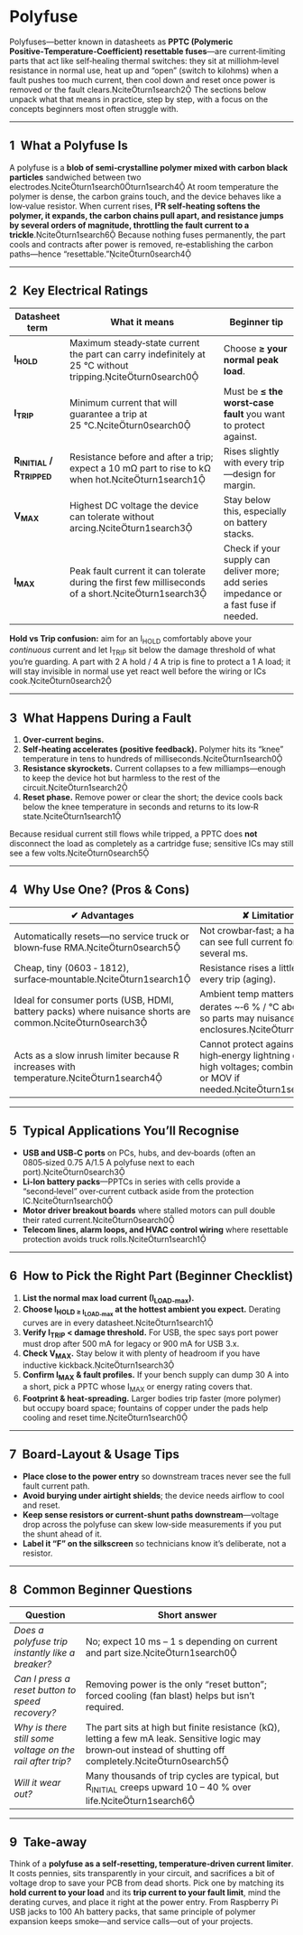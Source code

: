 # Polyfuse

Polyfuses—better known in datasheets as **PPTC (Polymeric Positive‑Temperature‑Coefficient) resettable fuses**—are current‑limiting parts that act like self‑healing thermal switches: they sit at milliohm‑level resistance in normal use, heat up and “open” (switch to kilohms) when a fault pushes too much current, then cool down and reset once power is removed or the fault clears.citeturn1search2 The sections below unpack what that means in practice, step by step, with a focus on the concepts beginners most often struggle with.

---

## 1 What a Polyfuse Is

A polyfuse is a **blob of semi‑crystalline polymer mixed with carbon black particles** sandwiched between two electrodes.citeturn1search0turn1search4 At room temperature the polymer is dense, the carbon grains touch, and the device behaves like a low‑value resistor. When current rises, **I²R self‑heating softens the polymer, it expands, the carbon chains pull apart, and resistance jumps by several orders of magnitude, throttling the fault current to a trickle**.citeturn1search6 Because nothing fuses permanently, the part cools and contracts after power is removed, re‑establishing the carbon paths—hence “resettable.”citeturn0search4

---

## 2 Key Electrical Ratings

| Datasheet term | What it means | Beginner tip |
|----------------|---------------|--------------|
| **I<sub>HOLD</sub>** | Maximum steady‑state current the part can carry indefinitely at 25 °C without tripping.citeturn0search0 | Choose **≥ your normal peak load**. |
| **I<sub>TRIP</sub>** | Minimum current that will guarantee a trip at 25 °C.citeturn0search0 | Must be **≤ the worst‑case fault** you want to protect against. |
| **R<sub>INITIAL</sub> / R<sub>TRIPPED</sub>** | Resistance before and after a trip; expect a 10 mΩ part to rise to kΩ when hot.citeturn1search1 | Rises slightly with every trip—design for margin. |
| **V<sub>MAX</sub>** | Highest DC voltage the device can tolerate without arcing.citeturn1search3 | Stay below this, especially on battery stacks. |
| **I<sub>MAX</sub>** | Peak fault current it can tolerate during the first few milliseconds of a short.citeturn1search3 | Check if your supply can deliver more; add series impedance or a fast fuse if needed. |

**Hold vs Trip confusion:** aim for an I<sub>HOLD</sub> comfortably above your *continuous* current and let I<sub>TRIP</sub> sit below the damage threshold of what you’re guarding. A part with 2 A hold / 4 A trip is fine to protect a 1 A load; it will stay invisible in normal use yet react well before the wiring or ICs cook.citeturn0search2

---

## 3 What Happens During a Fault

1. **Over‑current begins.**  
2. **Self‑heating accelerates (positive feedback).** Polymer hits its “knee” temperature in tens to hundreds of milliseconds.citeturn1search0  
3. **Resistance skyrockets.** Current collapses to a few milliamps—enough to keep the device hot but harmless to the rest of the circuit.citeturn1search2  
4. **Reset phase.** Remove power or clear the short; the device cools back below the knee temperature in seconds and returns to its low‑R state.citeturn1search1  

Because residual current still flows while tripped, a PPTC does **not** disconnect the load as completely as a cartridge fuse; sensitive ICs may still see a few volts.citeturn0search5

---

## 4 Why Use One? (Pros & Cons)

| ✔ Advantages | ✘ Limitations |
|--------------|--------------|
| Automatically resets—no service truck or blown‑fuse RMA.citeturn0search5 | Not crowbar‑fast; a hard short can see full current for several ms. |
| Cheap, tiny (0603 ‑ 1812), surface‑mountable.citeturn1search1 | Resistance rises a little after every trip (aging). |
| Ideal for consumer ports (USB, HDMI, battery packs) where nuisance shorts are common.citeturn0search3 | Ambient temp matters: I<sub>HOLD</sub> derates ~‑6 % / °C above 25 °C, so parts may nuisance‑trip in hot enclosures.citeturn1search3 |
| Acts as a slow inrush limiter because R increases with temperature.citeturn1search4 | Cannot protect against high‑energy lightning or very high voltages; combine with TVS or MOV if needed.citeturn1search7 |

---

## 5 Typical Applications You’ll Recognise

* **USB and USB‑C ports** on PCs, hubs, and dev‑boards (often an 0805‑sized 0.75 A/1.5 A polyfuse next to each port).citeturn0search3  
* **Li‑Ion battery packs**—PPTCs in series with cells provide a “second‑level” over‑current cutback aside from the protection IC.citeturn1search0  
* **Motor driver breakout boards** where stalled motors can pull double their rated current.citeturn0search0  
* **Telecom lines, alarm loops, and HVAC control wiring** where resettable protection avoids truck rolls.citeturn1search1  

---

## 6 How to Pick the Right Part (Beginner Checklist)

1. **List the normal max load current (I<sub>LOAD‑max</sub>).**  
2. **Choose I<sub>HOLD ≥ I<sub>LOAD‑max</sub></sub> at the hottest ambient you expect.** Derating curves are in every datasheet.citeturn1search1  
3. **Verify I<sub>TRIP</sub> < damage threshold.** For USB, the spec says port power must drop after 500 mA for legacy or 900 mA for USB 3.x.  
4. **Check V<sub>MAX</sub>.** Stay below it with plenty of headroom if you have inductive kickback.citeturn1search3  
5. **Confirm I<sub>MAX</sub> & fault profiles.** If your bench supply can dump 30 A into a short, pick a PPTC whose I<sub>MAX</sub> or energy rating covers that.  
6. **Footprint & heat‑spreading.** Larger bodies trip faster (more polymer) but occupy board space; fountains of copper under the pads help cooling and reset time.citeturn1search0  

---

## 7 Board‑Layout & Usage Tips

* **Place close to the power entry** so downstream traces never see the full fault current path.  
* **Avoid burying under airtight shields**; the device needs airflow to cool and reset.  
* **Keep sense resistors or current‑shunt paths downstream**—voltage drop across the polyfuse can skew low‑side measurements if you put the shunt ahead of it.  
* **Label it “F” on the silkscreen** so technicians know it’s deliberate, not a resistor.  

---

## 8 Common Beginner Questions

| Question | Short answer |
|----------|--------------|
| *Does a polyfuse trip instantly like a breaker?* | No; expect 10 ms – 1 s depending on current and part size.citeturn1search0 |
| *Can I press a reset button to speed recovery?* | Removing power is the only “reset button”; forced cooling (fan blast) helps but isn’t required. |
| *Why is there still some voltage on the rail after trip?* | The part sits at high but finite resistance (kΩ), letting a few mA leak. Sensitive logic may brown‑out instead of shutting off completely.citeturn0search5 |
| *Will it wear out?* | Many thousands of trip cycles are typical, but R<sub>INITIAL</sub> creeps upward 10 – 40 % over life.citeturn1search6 |

---

## 9 Take‑away

Think of a **polyfuse as a self‑resetting, temperature‑driven current limiter**. It costs pennies, sits transparently in your circuit, and sacrifices a bit of voltage drop to save your PCB from dead shorts. Pick one by matching its **hold current to your load** and its **trip current to your fault limit**, mind the derating curves, and place it right at the power entry. From Raspberry Pi USB jacks to 100 Ah battery packs, that same principle of polymer expansion keeps smoke—and service calls—out of your projects.